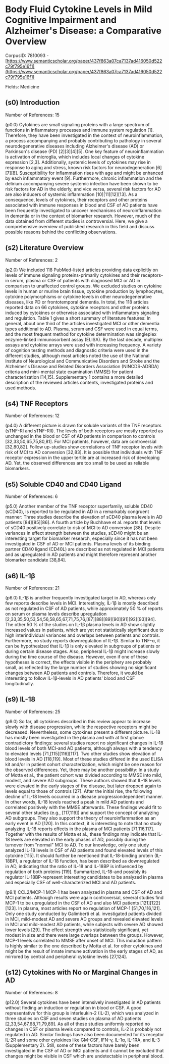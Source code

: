 # Body Fluid Cytokine Levels in Mild Cognitive Impairment and Alzheimer's Disease: a Comparative Overview

CorpusID: 7810093 - [https://www.semanticscholar.org/paper/437f863a07ca7137ad416050d522c79f795e16f1](https://www.semanticscholar.org/paper/437f863a07ca7137ad416050d522c79f795e16f1)

Fields: Medicine

## (s0) Introduction
Number of References: 15

(p0.0) Cytokines are small signaling proteins with a large spectrum of functions in inflammatory processes and immune system regulation [1]. Therefore, they have been investigated in the context of neuroinflammation, a process accompanying and probably contributing to pathology in several neurodegenerative diseases including Alzheimer's disease (AD) or Parkinson's disease (PD) [2][3][4][5]. One key feature of neuroinflammation is activation of microglia, which includes local changes of cytokine expression [2,3]. Additionally, systemic levels of cytokines may rise in response to aging and stress, known risk factors for neurodegeneration [6][7][8]. Susceptibility for inflammation rises with age and might be enhanced by each inflammatory event [9]. Furthermore, chronic inflammation and the delirium accompanying severe systemic infection have been shown to be risk factors for AD in the elderly, and vice versa, several risk factors for AD are also inducers of systemic inflammation [10][11][12][13]. As a consequence, levels of cytokines, their receptors and other proteins associated with immune responses in blood and CSF of AD patients have been frequently investigated to uncover mechanisms of neuroinflammation in dementia or in the context of biomarker research. However, much of the data obtained from different studies is controversial. Here, we give a comprehensive overview of published research in this field and discuss possible reasons behind the conflicting observations.
## (s2) Literature Overview
Number of References: 2

(p2.0) We included 118 PubMed-listed articles providing data explicitly on levels of immune signaling proteins-primarily cytokines and their receptors-in serum, plasma or CSF of patients with diagnosed MCI or AD in comparison to unaffected control groups. We excluded studies on cytokine levels in human or murine brain tissue, cytokine production by lymphocytes, cytokine polymorphisms or cytokine levels in other neurodegenerative diseases, like PD or frontotemporal dementia. In total, the 118 articles reported data on 66 cytokines, cytokine receptors and other proteins induced by cytokines or otherwise associated with inflammatory signaling and regulation. Table 1 gives a short summary of literature features: In general, about one third of the articles investigated MCI or other dementia types additional to AD. Plasma, serum and CSF were used in equal terms, and the most frequent method for cytokine determination was singleplex enzyme-linked immunosorbent assay (ELISA). By the last decade, multiplex assays and cytokine arrays were used with increasing frequency. A variety of cognition testing methods and diagnostic criteria were used in the different studies, although most articles noted the use of the National Institute of Neurological and Communicative Disorders and Stroke and the Alzheimer's Disease and Related Disorders Association (NINCDS-ADRDA) criteria and mini-mental state examination (MMSE) for patient characterization [14,15]. Supplementary 1 contains a more detailed description of the reviewed articles contents, investigated proteins and used methods.
## (s4) TNF Receptors
Number of References: 12

(p4.0) A different picture is drawn for soluble variants of the TNF receptors (sTNF-RI and sTNF-RII). The levels of both receptors are mostly reported as unchanged in the blood or CSF of AD patients in comparison to controls [32,33,50,65,75,80,81]. For MCI patients, however, data are controversial [32,80,82]. Follow up-studies show correlations of TNF receptor levels with risk of MCI to AD conversion [32,83]. It is possible that individuals with TNF receptor expression in the upper tertile are at increased risk of developing AD. Yet, the observed differences are too small to be used as reliable biomarkers.
## (s5) Soluble CD40 and CD40 Ligand
Number of References: 6

(p5.0) Another member of the TNF receptor superfamily, soluble CD40 (sCD40), is reported to be regulated in AD in a remarkably congruent manner: Three studies describe the elevation of sCD40 plasma levels in AD patients [84][85][86]. A fourth article by Buchhave et al. reports that levels of sCD40 positively correlate to risk of MCI to AD conversion [38]. Despite variances in effect strength between the studies, sCD40 might be an interesting target for biomarker research, especially since it has not been investigated in CSF of AD or MCI patients. Plasma levels of its binding partner CD40 ligand (CD40L) are described as not regulated in MCI patients and as upregulated in AD patients and might therefore represent another biomarker candidate [38,84].
## (s6) IL-1β
Number of References: 21

(p6.0) IL-1β is another frequently investigated target in AD, whereas only few reports describe levels in MCI. Interestingly, IL-1β is mostly described as not regulated in CSF of AD patients, while approximately 50 % of reports on serum or plasma levels describe upregulation [2,33,35,50,53,54,56,58,65,67,71,75,76,[87][88][89][90][91][92][93][94]. The other 50 % of the studies on IL-1β plasma levels in AD show slightly increased values in patients, which are yet not statistically significant due to high interindividual variances and overlaps between patients and controls. Furthermore, no study reports downregulation of IL-1β. Similar to TNF-α, it can be hypothesized that IL-1β is only elevated in subgroups of patients or during certain disease stages. Also, peripheral IL-1β might increase slowly during the time course of the disease. However, even if one of these hypotheses is correct, the effects visible in the periphery are probably small, as reflected by the large number of studies showing no significant changes between AD patients and controls. Therefore, it would be interesting to follow IL-1β-levels in AD patients' blood and CSF longitudinally.
## (s9) IL-18
Number of References: 25

(p9.0) So far, all cytokines described in this review appear to increase slowly with disease progression, while the respective receptors might be decreased. Nevertheless, some cytokines present a different picture. IL-18 has mostly been investigated in the plasma and with at first glance contradictory findings: several studies report no significant changes in IL-18 blood levels of both MCI-and AD patients, although always with a tendency to elevated levels [71,[115][116][117]. Two other studies show elevation of blood levels in AD [118,119]. Most of these studies differed in the used ELISA kit and/or in patient cohort characterization, which might be one reason for the observed differences. Yet, there may be another possibility: In a study of Motta et al., the patient cohort was divided according to MMSE into mild, modest, and severe AD subgroups. These authors showed that IL-18 levels were elevated in the early stages of the disease, but later dropped again to levels equal to those of controls [27]. After the initial rise, the following decline of IL-18 levels occurred in a disease progressiondependent manner. In other words, IL-18 levels reached a peak in mild AD patients and correlated positively with the MMSE afterwards. These findings would fit to several other studies (e.g., [117,119]) and support the concept of analyzing AD subgroups. They also support the theory of neuroinflammation as an early event in AD [120]. In this context, it is interesting to note that no study analyzing IL-18 reports effects in the plasma of MCI patients [71,116,117]. Together with the results of Motta et al., these findings may indicate that IL-18 levels are elevated in the early phases of AD, possibly during the turnover from "normal" MCI to AD. To our knowledge, only one study analyzed IL-18 levels in CSF of AD patients and found elevated levels of this cytokine [115]. It should further be mentioned that IL-18-binding protein (IL-18BP), a regulator of IL-18 function, has been described as downregulated in AD, indicating that the ratio of IL-18 and IL-18BP is influenced by regulation of both proteins [119]. Summarized, IL-18-and possibly its regulator IL-18BP-represent interesting candidates to be analyzed in plasma and especially CSF of well-characterized MCI and AD patients.

(p9.1) CCL2/MCP-1 MCP-1 has been analyzed in plasma and CSF of AD and MCI patients. Although results were again controversial, several studies find MCP-1 to be upregulated in the CSF of AD and also MCI patients [121][122][123]. In plasma, most articles report no regulation of MCP-1 [51,70,116,121]. Only one study conducted by Galimberti et al. investigated patients divided in MCI, mild-modest AD and severe AD groups and revealed elevated levels in MCI and mild-modest AD patients, while subjects with severe AD showed lower levels [29]. The effect strength was statistically significant, yet modest in size and there were large overlaps between the groups. However, MCP-1 levels correlated to MMSE after onset of MCI. This induction pattern is highly similar to the one described by Motta et al. for other cytokines and might be the result of innate immune activation in the early stages of AD, as mirrored by central and peripheral cytokine levels [27,124].
## (s12) Cytokines with No or Marginal Changes in AD
Number of References: 8

(p12.0) Several cytokines have been intensively investigated in AD patients without finding an induction or regulation in blood or CSF. A good representative for this group is interleukin-2 (IL-2), which was analyzed in three studies on CSF and seven studies on plasma of AD patients [2,33,54,67,68,71,79,89]. As all of these studies uniformly reported no changes in CSF or plasma levels compared to controls, IL-2 is probably not regulated in AD. Similar findings have also been documented for its receptor IL-2R and some other cytokines like GM-CSF, IFN-γ, IL-1α, IL-1RA, and IL-3 (Supplementary 2). Still, some of these factors have barely been investigated in the CSF of AD or MCI patients and it cannot be excluded that changes might be visible in CSF which are undetectable in peripheral blood.

